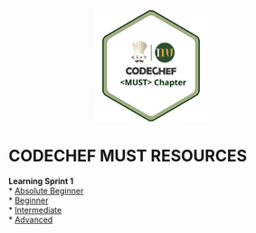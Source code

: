 <p align="center">
        <img src="img/Copy of College Chapters Logo - _Short Name_.png" width=200 height=200> </img>
</p> 



# CODECHEF MUST RESOURCES 
**Learning Sprint 1** <br/>
         * [Absolute Beginner](LearningSprint1/AbsoluteBeginner.md)<br/>
         * [Beginner](LearningSprint1/Beginner.md)<br/>
         * [Intermediate](LearningSprint1/Intermediate.md)<br/>
         * [Advanced](LearningSprint1/Advanced.md)<br/>
